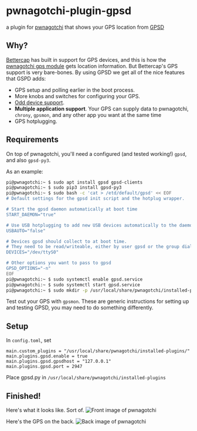 # pwnagotchi-plugin-gpsd
a plugin for [pwnagotchi](pwnagotchi.ai) that shows your GPS location from [GPSD](https://gpsd.gitlab.io/gpsd/index.html)

## Why?
[Bettercap](https://www.bettercap.org/modules/utils/gps/) has built in support for GPS devices, and this is how the [pwnagotchi gps module](https://github.com/evilsocket/pwnagotchi/blob/master/pwnagotchi/plugins/default/gps.py) gets location information. But Bettercap's GPS support is very bare-bones. By using GPSD we get all of the nice features that GSPD adds:
* GPS setup and polling earlier in the boot process.
* More knobs and switches for configuring your GPS.
* [Odd device support](https://gpsd.gitlab.io/gpsd/hardware.html).
* **Multiple application support**. Your GPS can supply data to pwnagotchi, `chrony`, `gpsmon`, and any other app you want at the same time
* GPS hotplugging.

## Requirements
On top of pwnagotchi, you'll need a configured (and tested working!) `gpsd`, and also `gpsd-py3`.

As an example:
```bash
pi@pwnagotchi:~ $ sudo apt install gpsd gpsd-clients
pi@pwnagotchi:~ $ sudo pip3 install gpsd-py3
pi@pwnagotchi:~ $ sudo bash -c 'cat > /etd/default/gpsd' << EOF
# Default settings for the gpsd init script and the hotplug wrapper.

# Start the gpsd daemon automatically at boot time
START_DAEMON="true"

# Use USB hotplugging to add new USB devices automatically to the daemon
USBAUTO="false"

# Devices gpsd should collect to at boot time.
# They need to be read/writeable, either by user gpsd or the group dialout.
DEVICES="/dev/ttyS0"

# Other options you want to pass to gpsd
GPSD_OPTIONS="-n"
EOF
pi@pwnagotchi:~ $ sudo systemctl enable gpsd.service
pi@pwnagotchi:~ $ sudo systemctl start gpsd.service
pi@pwnagotchi:~ $ sudo mkdir -p /usr/local/share/pwnagotchi/installed-plugins/"
```

Test out your GPS with `gpsmon`. These are generic instructions for setting up and testing GPSD, you may need to do something differently.

## Setup
In `config.toml`, set
```
main.custom_plugins = "/usr/local/share/pwnagotchi/installed-plugins/"
main.plugins.gpsd.enable = true
main.plugins.gpsd.gpsdhost = "127.0.0.1"
main.plugins.gpsd.port = 2947
```

Place gpsd.py in `/usr/local/share/pwnagotchi/installed-plugins`

## Finished!

Here's what it looks like. Sort of.
![Front image of pwnagotchi](https://i.imgur.com/3aVdWFQ.jpg)

Here's the GPS on the back.
![Back image of pwnagotchi](https://i.imgur.com/LdJQ9UH.jpg)
